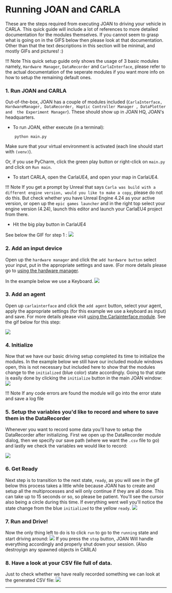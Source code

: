# Running JOAN and CARLA

These are the steps required from executing JOAN to driving your vehicle in CARLA. This quick guide will include a lot of 
references to more detailed documentation for the modules themselves. If you cannot seem to grasp what is going on in the GIFS
below then please look at that documentation. Other than that the text descriptions in this section will be minimal, and mostly
GIFs and pictures! :)

!!! Note
    This quick setup guide only shows the usage of 3 basic modules namely, `Hardware Manager`, `DataRecorder` and `CarlaInterface`, please refer to the 
    actual documentation of the seperate modules if you want more info on how to setup the remaining default ones.

### 1. Run JOAN and CARLA

Out-of-the-box, JOAN has a couple of modules included (`CarlaInterface, HardwareManager, DataRecorder, Haptic Controller Manager , DataPlotter and  the Experiment Manager`). These should show up in JOAN HQ, JOAN's headquarters.

- To run JOAN, either execute (in a terminal):
```
    python main.py
```
    
Make sure that your virtual environment is activated (each line should start with `(venv)`).

Or, if you use PyCharm, click the green play button or right-click on `main.py` and click on `Run main`.

- To start CARLA, open the CarlaUE4, and open your map in CarlaUE4. 

!!! Note
    If you get a prompt by Unreal that says `Carla was build with a different engine version, would you like to make a copy`, please do not do this. But check whether you have Unreal Engine
    4.24 as your active version, or open up the `epic games launcher` and in the right top select your engine version (4.24), launch this editor and launch your CarlaEU4 project
    from there.

- Hit the big play button in CarlaUE4

See below the GIF for step 1 :
[ ![](gifs/joan-run-firststep.gif) ](gifs/joan-run-firststep.gif)

### 2. Add an input device
Open up the `hardware manager` and click the `add hardware button` select your input, put in the appropriate settings and save. (For more details please
go to [using the hardware manager](modules-hardwaremanager.md#using_hw_manager).

In the example below we use a Keyboard.
[ ![](gifs/joan-run-add-input.gif) ](gifs/joan-run-add-input.gif)

### 3. Add an agent
Open up `carlainterface` and click the `add agent` button, select your agent, apply the appropriate settings (for this example we use
a keyboard as input) and save. For more details please visit [using the Carlainterface module](modules-carlainterface.md/#using_carlainterface).
See the gif below for this step:

[ ![](gifs/joan-run-add-agent.gif) ](gifs/joan-run-add-agent.gif)

### 4. Initialize
Now that we have our basic driving setup completed its time to initialize the modules. In the example below we still have
our included module windows open, this is not necessary but included here to show that the modules change to 
the `initialized` (blue color) state accordingly. Going to that state is easily done by clicking the `initialize` button in the main JOAN window:
[ ![](gifs/joan-run-initialize.gif) ](gifs/joan-run-initialize.gif)

!!! Note
    If any code errors are found the module will go into the error state and save a log file

### 5. Setup the variables you'd like to record and where to save them in the DataRecorder
Whenever you want to record some data you'll have to setup the DataRecorder after initializing. First we open up the DataRecorder
module dialog, then we specify our save path (where we want the `.csv` file to go) and lastly we check the variables we would like
to record:

[ ![](gifs/joan-run-setup-datarecorder.gif) ](gifs/joan-run-setup-datarecorder.gif)

### 6. Get Ready
Next step is to transition to the next state, `ready`, as you will see in the gif below this process takes
a little while because JOAN has to create and setup all the multiprocesses and will only continue if they are 
all done. This can take up to 15 seconds or so, so please be patient. You'll see the cursor also being a 
circle during this time.
If everything went well you'll notice the state change from the blue `initialized` to the yellow `ready`.
[ ![](gifs/joan-run-setup-getready.gif) ](gifs/joan-run-setup-getready.gif)
### 7. Run and Drive!
Now the only thing left to do is to click `run` to go to the `running` state and start driving around:
[ ![](gifs/joan-run-setup-rundrive.gif)](gifs/joan-run-setup-rundrive.gif)
If you press the `stop` button, JOAN Will handle everything accordingly and properly shut down
your session. (Also destroyign any spawned objects in CARLA)

### 8. Have a look at your CSV file full of data.
Just to check whether we have really recorded something we can look at the generated CSV file:
[ ![](gifs/joan-run-lookatdata.gif)](gifs/joan-run-lookatdata.gif)



---

